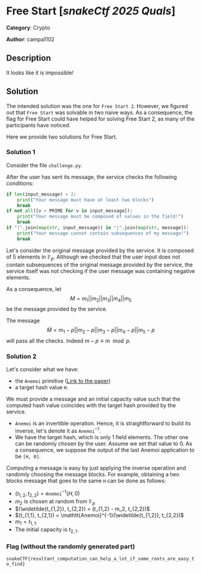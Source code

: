 # Free Start [_snakeCtf 2025 Quals_]

**Category**: Crypto

**Author**: campa1102

## Description

It looks like it is impossible!

## Solution

The intended solution was the one for `Free Start 2`. However, we figured out that `Free Start` was solvable in two naive ways. 
As a consequence, the flag for Free Start could have helped for solving Free Start 2, as many of the participants have noticed.

Here we provide two solutions for Free Start. 

### Solution 1
Consider the file `challenge.py`.

After the user has sent its message, the service checks the following conditions:

```py
if len(input_message) < 2:
    print("Your message must have at least two blocks")
    break
if not all([v < PRIME for v in input_message]):
    print("Your message must be composed of values in the field!")
    break
if "|".join(map(str, input_message)) in "|".join(map(str, message)):
    print("Your message cannot contain subsequences of my message!")
    break
```

Let's consider the original message provided by the service. It is composed of 5 elements in $\mathbb{F}_p$. 
Although we checked that the user input does not contain subsequences of the original message provided by the service, the service itself was not checking if the user message was containing negative elements. 

As a consequence, let $$M = m_1 || m_2 || m_3 || m_4 || m_5$$ be the message provided by the service. 

The message $$\tilde{M} = m_1 - p || m_2 - p || m_3 - p || m_4- p ||m_5 - p$$ will pass all the checks. 
Indeed $m - p \equiv m \mod{p}$.

### Solution 2
Let's consider what we have:
- the `Anemoi` primitive ([Link to the paper](https://eprint.iacr.org/2022/840.pdf))
- a target hash value `H`.

We must provide a message and an initial capacity value such that the computed hash value coincides with the target hash provided by the service.


- `Anemoi` is an invertible operation. Hence, it is straightforward to build its inverse, let's denote it as $\mathtt{Anemoi}^{-1}$. 
- We have the target hash, which is only 1 field elements. The other one can be randomly chosen by the user. Assume we set that value to 0. As a consequence, we suppose the output of the last Anemoi application to be `[H, 0]`. 

Computing a message is easy by just applying the inverse operation and randomly choosing the message blocks. For example, obtaining a two blocks message that goes to the same `H` can be done as follows:
- $(t_{1,2}, t_{2,2}) = \mathtt{Anemoi}^{-1}(H,0)$
- $m_2$ is chosen at random from $\mathbb{F}_p$
- $(\widetilde{t_{1,2}}, t_{2,2}) = (t_{1,2} - m_2, t_{2,2})$
- $(t_{1,1}, t_{2,1}) = \mathtt{Anemoi}^{-1}(\widetilde{t_{1,2}}, t_{2,2})$
- $m_1 = t_{1,1}$.
- The initial capacity is $t_{2,1}$.



### Flag (without the randomly generated part)
`snakeCTF{resultant_computation_can_help_a_lot_if_some_roots_are_easy_to_find}`
